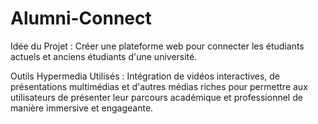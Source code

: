 # Alumni-Connect
Idée du Projet : Créer une plateforme web pour connecter les étudiants actuels et anciens étudiants d'une université.

Outils Hypermedia Utilisés : Intégration de vidéos interactives, de présentations multimédias et d'autres médias riches pour permettre aux utilisateurs de présenter leur parcours académique et professionnel de manière immersive et engageante.
